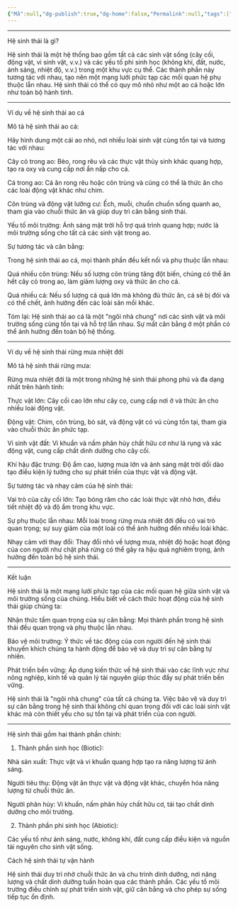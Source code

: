 ```yaml
---
{"Mã":null,"dg-publish":true,"dg-home":false,"Permalink":null,"tags":["hesinhthai"],"Date":"2024-09-30","permalink":"/daily/tmp/he-sinh-thai/","dgPassFrontmatter":true,"noteIcon":"","updated":"2025-01-14T22:03:50.092+07:00"}
---
```





---

Hệ sinh thái là gì?

Hệ sinh thái là một hệ thống bao gồm tất cả các sinh vật sống (cây cối, động vật, vi sinh vật, v.v.) và các yếu tố phi sinh học (không khí, đất, nước, ánh sáng, nhiệt độ, v.v.) trong một khu vực cụ thể. Các thành phần này tương tác với nhau, tạo nên một mạng lưới phức tạp các mối quan hệ phụ thuộc lẫn nhau. Hệ sinh thái có thể có quy mô nhỏ như một ao cá hoặc lớn như toàn bộ hành tinh.


---

Ví dụ về hệ sinh thái ao cá

Mô tả hệ sinh thái ao cá:

Hãy hình dung một cái ao nhỏ, nơi nhiều loài sinh vật cùng tồn tại và tương tác với nhau:

Cây cỏ trong ao: Bèo, rong rêu và các thực vật thủy sinh khác quang hợp, tạo ra oxy và cung cấp nơi ẩn nấp cho cá.

Cá trong ao: Cá ăn rong rêu hoặc côn trùng và cũng có thể là thức ăn cho các loài động vật khác như chim.

Côn trùng và động vật lưỡng cư: Ếch, muỗi, chuồn chuồn sống quanh ao, tham gia vào chuỗi thức ăn và giúp duy trì cân bằng sinh thái.

Yếu tố môi trường: Ánh sáng mặt trời hỗ trợ quá trình quang hợp; nước là môi trường sống cho tất cả các sinh vật trong ao.


Sự tương tác và cân bằng:

Trong hệ sinh thái ao cá, mọi thành phần đều kết nối và phụ thuộc lẫn nhau:

Quá nhiều côn trùng: Nếu số lượng côn trùng tăng đột biến, chúng có thể ăn hết cây cỏ trong ao, làm giảm lượng oxy và thức ăn cho cá.

Quá nhiều cá: Nếu số lượng cá quá lớn mà không đủ thức ăn, cá sẽ bị đói và có thể chết, ảnh hưởng đến các loài săn mồi khác.


Tóm lại: Hệ sinh thái ao cá là một "ngôi nhà chung" nơi các sinh vật và môi trường sống cùng tồn tại và hỗ trợ lẫn nhau. Sự mất cân bằng ở một phần có thể ảnh hưởng đến toàn bộ hệ thống.


---

Ví dụ về hệ sinh thái rừng mưa nhiệt đới

Mô tả hệ sinh thái rừng mưa:

Rừng mưa nhiệt đới là một trong những hệ sinh thái phong phú và đa dạng nhất trên hành tinh:

Thực vật lớn: Cây cối cao lớn như cây cọ, cung cấp nơi ở và thức ăn cho nhiều loài động vật.

Động vật: Chim, côn trùng, bò sát, và động vật có vú cùng tồn tại, tham gia vào chuỗi thức ăn phức tạp.

Vi sinh vật đất: Vi khuẩn và nấm phân hủy chất hữu cơ như lá rụng và xác động vật, cung cấp chất dinh dưỡng cho cây cối.

Khí hậu đặc trưng: Độ ẩm cao, lượng mưa lớn và ánh sáng mặt trời dồi dào tạo điều kiện lý tưởng cho sự phát triển của thực vật và động vật.


Sự tương tác và nhạy cảm của hệ sinh thái:

Vai trò của cây cối lớn: Tạo bóng râm cho các loài thực vật nhỏ hơn, điều tiết nhiệt độ và độ ẩm trong khu vực.

Sự phụ thuộc lẫn nhau: Mỗi loài trong rừng mưa nhiệt đới đều có vai trò quan trọng; sự suy giảm của một loài có thể ảnh hưởng đến nhiều loài khác.

Nhạy cảm với thay đổi: Thay đổi nhỏ về lượng mưa, nhiệt độ hoặc hoạt động của con người như chặt phá rừng có thể gây ra hậu quả nghiêm trọng, ảnh hưởng đến toàn bộ hệ sinh thái.



---

Kết luận

Hệ sinh thái là một mạng lưới phức tạp của các mối quan hệ giữa sinh vật và môi trường sống của chúng. Hiểu biết về cách thức hoạt động của hệ sinh thái giúp chúng ta:

Nhận thức tầm quan trọng của sự cân bằng: Mọi thành phần trong hệ sinh thái đều quan trọng và phụ thuộc lẫn nhau.

Bảo vệ môi trường: Ý thức về tác động của con người đến hệ sinh thái khuyến khích chúng ta hành động để bảo vệ và duy trì sự cân bằng tự nhiên.

Phát triển bền vững: Áp dụng kiến thức về hệ sinh thái vào các lĩnh vực như nông nghiệp, kinh tế và quản lý tài nguyên giúp thúc đẩy sự phát triển bền vững.


Hệ sinh thái là "ngôi nhà chung" của tất cả chúng ta. Việc bảo vệ và duy trì sự cân bằng trong hệ sinh thái không chỉ quan trọng đối với các loài sinh vật khác mà còn thiết yếu cho sự tồn tại và phát triển của con người.

---
Hệ sinh thái gồm hai thành phần chính:

1. Thành phần sinh học (Biotic):

Nhà sản xuất: Thực vật và vi khuẩn quang hợp tạo ra năng lượng từ ánh sáng.

Người tiêu thụ: Động vật ăn thực vật và động vật khác, chuyển hóa năng lượng từ chuỗi thức ăn.

Người phân hủy: Vi khuẩn, nấm phân hủy chất hữu cơ, tái tạo chất dinh dưỡng cho môi trường.



2. Thành phần phi sinh học (Abiotic):

Các yếu tố như ánh sáng, nước, không khí, đất cung cấp điều kiện và nguồn tài nguyên cho sinh vật sống.




Cách hệ sinh thái tự vận hành

Hệ sinh thái duy trì nhờ chuỗi thức ăn và chu trình dinh dưỡng, nơi năng lượng và chất dinh dưỡng tuần hoàn qua các thành phần. Các yếu tố môi trường điều chỉnh sự phát triển sinh vật, giữ cân bằng và cho phép sự sống tiếp tục ổn định.

